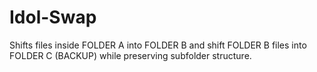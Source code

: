 # Idol-Swap
Shifts files inside FOLDER A into FOLDER B and shift FOLDER B files into FOLDER C (BACKUP) while preserving subfolder structure.

